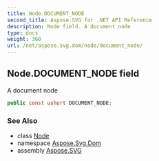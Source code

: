 ```yaml
---
title: Node.DOCUMENT_NODE
second_title: Aspose.SVG for .NET API Reference
description: Node field. A document node
type: docs
weight: 360
url: /net/aspose.svg.dom/node/document_node/
---
```

## Node.DOCUMENT_NODE field

A document node

```csharp
public const ushort DOCUMENT_NODE;
```

### See Also

* class [Node](../)
* namespace [Aspose.Svg.Dom](../../../aspose.svg.dom/)
* assembly [Aspose.SVG](../../../)

